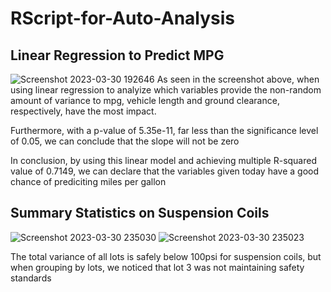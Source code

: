 # RScript-for-Auto-Analysis

## Linear Regression to Predict MPG

![Screenshot 2023-03-30 192646](https://user-images.githubusercontent.com/116928193/229011434-8049e1dc-3106-4064-a01f-e772fc7b0be8.png)
As seen in the screenshot above, when using linear regression to analyize which variables provide the non-random amount of variance to mpg, vehicle length and ground clearance, respectively, have the most impact.

Furthermore, with a p-value of 5.35e-11, far less than the significance level of 0.05, we can conclude that the slope will not be zero

In conclusion, by using this linear model and achieving multiple R-squared value of 0.7149, we can declare that the variables given today have a good chance of prediciting miles per gallon

## Summary Statistics on Suspension Coils
![Screenshot 2023-03-30 235030](https://user-images.githubusercontent.com/116928193/229045471-fb2c3b92-dac8-4151-b7c5-53d00871fdf1.png)
![Screenshot 2023-03-30 235023](https://user-images.githubusercontent.com/116928193/229045508-699205ac-f0ae-4ceb-bb50-05fa0e01b8cb.png)

The total variance of all lots is safely below 100psi for suspension coils, but when grouping by lots, we noticed that lot 3 was not maintaining safety standards
